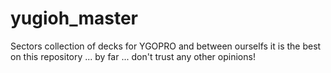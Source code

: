 # yugioh_master

Sectors collection of decks for YGOPRO and between ourselfs it is the best on this repository ... by far ... don't trust any other opinions!
